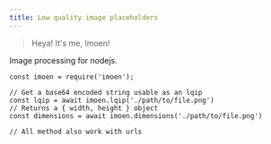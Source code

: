 ```yaml
---
title: Low quality image placeholders
---
```


> Heya! It's me, Imoen!

Image processing for nodejs.

```
const imoen = require('imoen');

// Get a base64 encoded string usable as an lqip
const lqip = await imoen.lqip('./path/to/file.png')
// Returns a { width, height } object
const dimensions = await imoen.dimensions('./path/to/file.png')

// All method also work with urls
```
